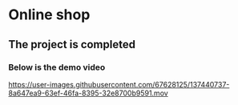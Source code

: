 # Online shop
## The project is completed 
### Below is the demo video


https://user-images.githubusercontent.com/67628125/137440737-8a647ea9-63ef-46fa-8395-32e8700b9591.mov

